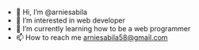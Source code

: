 - 👋 Hi, I’m @arniesabila
- 👀 I’m interested in web developer
- 🌱 I’m currently learning how to be a web programmer
- 📫 How to reach me arniesabila58@gmail.com

<!---
arniesabila/arniesabila is a ✨ special ✨ repository because its `README.md` (this file) appears on your GitHub profile.
You can click the Preview link to take a look at your changes.
--->

